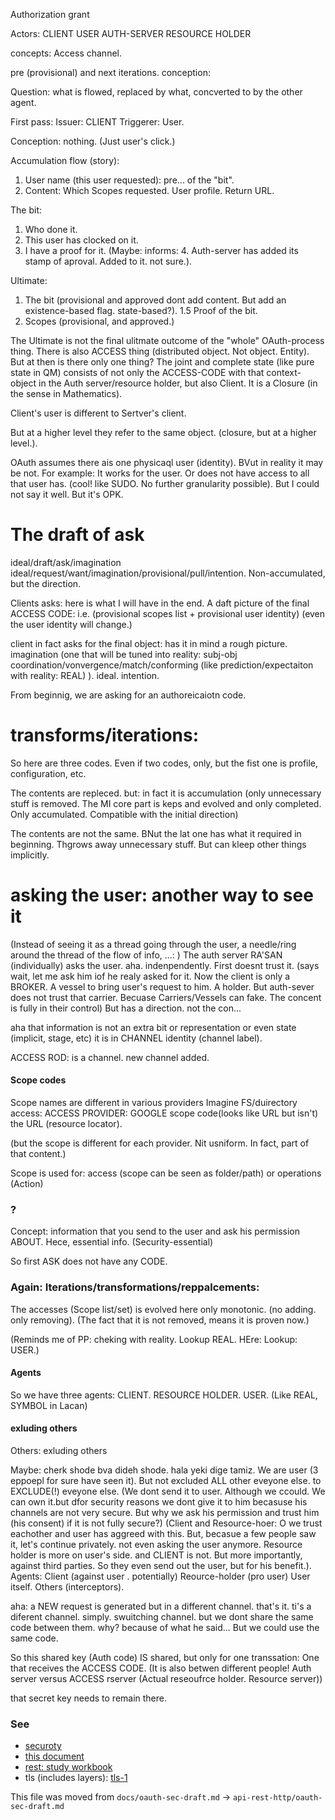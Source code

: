 
Authorization grant


Actors:
CLIENT
USER
AUTH-SERVER
RESOURCE HOLDER

concepts:
Access channel.

pre (provisional)
and next iterations.
conception:


Question: what is flowed, replaced by what, concverted to by the other agent.

First pass:
Issuer: CLIENT
Triggerer: User.

Conception: nothing. (Just user's click.)

Accumulation flow (story):
1. User name (this user requested): pre... of the "bit".
2. Content: Which Scopes requested. User profile. Return URL.

The bit:
1. Who done it.
2. This user has clocked on it.
3. I have a proof for it.
(Maybe: informs: 4. Auth-server has added its stamp of aproval. Added to it. not sure.).

Ultimate:
1. The bit (provisional and approved dont add content. But add an existence-based flag. state-based?).
1.5 Proof of the bit.
2. Scopes (provisional, and approved.)

The Ultimate is not the final ulitmate outcome of the "whole" OAuth-process thing.
There is also ACCESS thing (distributed object. Not object. Entity).
But at then is there only one thing?
The joint and complete state (like pure state in QM) consists of not only the ACCESS-CODE with that context-object in the Auth server/resource holder, but also Client.
It is a Closure (in the sense in Mathematics).

Client's user is different to Sertver's client.

But at a higher level they refer to the same object. (closure, but at a higher level.).

OAuth assumes there ais one physicaql user (identity). BVut in reality it may be not. For example: It works for the user.
Or does not have access to all that user has. (cool! like SUDO. No further granularity possible).
But I could not say it well. But it's OPK.

The draft of ask
================
ideal/draft/ask/imagination
ideal/request/want/imagination/provisional/pull/intention. Non-accumulated, but the direction.

Clients asks:
here is what I will have in the end.
A daft picture of the final ACCESS CODE: i.e. (provisional scopes list + provisional user identity)   (even the user identity will change.)

client in fact asks for the final object: has it in mind a rough picture. imagination (one that will be tuned into reality: subj-obj coordination/vonvergence/match/conforming (like prediction/expectaiton with reality: REAL) ). ideal.
intention.

From beginnig, we are asking for an authoreicaiotn code.

transforms/iterations:
======================
So here are three codes.
Even if two codes, only, but the fist one is profile, configuration, etc.

The contents are repleced.
but: in fact it is accumulation (only unnecessary stuff is removed. The MI core part is keps and evolved and only completed. Only accumulated. Compatible with the initial direction)

The contents are not the same.
BNut the lat one has what it required in beginning. Thgrows away unnecessary stuff. But can kleep other things implicitly.



asking the user: another way to see it
======
(Instead of seeing it as a thread going through the user, a needle/ring around the thread of the flow of info, ...: )
The auth server RA'SAN (individually) asks the user.
aha.
indenpendently.
First doesnt trust it.
(says wait, let me ask him iof he realy asked for it. Now the client is only a BROKER. A vessel to bring user's request to him. A holder. But auth-sever does not trust that carrier. Becuase Carriers/Vessels can fake. The concent is fully in their control)
But has a direction.
not the con...


aha that information is not an extra bit
or representation
or even state (implicit, stage, etc)
it is in CHANNEL identity (channel label).

ACCESS ROD: is a channel.
new channel added.

#### Scope codes
Scope names are different in various providers
Imagine FS/duirectory access: 
ACCESS
PROVIDER: GOOGLE
scope code(looks like URL but isn't)
the URL (resource locator).

(but the scope is different for each provider. Nit usniform. In fact, part of that content.)

Scope is used for:
access (scope can be seen as folder/path) or operations (Action)


### ?
Concept:
information that you send to the user and ask his permission ABOUT.
Hece, essential info. (Security-essential)

So first ASK does not have any CODE.

### Again: Iterations/transformations/reppalcements:
The accesses (Scope list/set) is evolved here only monotonic. (no adding. only removing).
(The fact that it is not removed, means it is proven now.)

(Reminds me of PP: cheking with reality. Lookup REAL. HEre: Lookup: USER.)

#### Agents
So we have three agents:
CLIENT. RESOURCE HOLDER. USER.
(Like REAL, SYMBOL in Lacan)

#### exluding others
Others: exluding others

Maybe:
cherk shode bva dideh shode.
hala yeki dige tamiz.
We are user (3 eppoepl for sure have seen it). But not excluded ALL other eveyone else.
to EXCLUDE(!) eveyone else.
(We dont send it to user. Although we ccould. We can own it.but dfor security reasons we dont give it to him becasuse his channels are not very secure. But why we ask his permission and trust him (his consent) if it is not fully secure?)
(Client and Resource-hoer: O we trust eachother and user has aggreed with this. But, becasue a few people saw it, let's continue privately. not even asking the user anymore. Resource holder is more on user's side. and CLIENT is not. But more importantly, against third parties. So they even send out the user, but for his benefit.).
Agents:
Client (against user . potentially)
Reource-holder (pro user)
User itself.
Others (interceptors).



aha:
a NEW request is generated but in a different channel.
that's it.
ti's a diferent channel.
simply.
swuitching channel.
but we dont share the same code between them.
why?
because of what he said...
But we could use the same code.

So this shared key (Auth code) IS shared, but only for one transsation: One that receives the ACCESS CODE.
(It is also betwen different people! Auth server versus ACCESS rserver (Actual reseoufrce holder. Resource server))


that secret key needs to remain there.



### See
* [securoty](https://github.com/sohale/cs-glossaries/blob/master/security/security.md)
* [this document](https://github.com/sohale/cs-glossaries/blob/master/docs/oauth-sec-draft.md)
* [rest: study workbook](https://github.com/sohale/cs-glossaries/blob/master/api-rest-http/restful.md)
* tls (includes layers): [tls-1](https://github.com/sohale/cs-glossaries/blob/master/made-simple/tls-1.md)

This file was moved from `docs/oauth-sec-draft.md` → `api-rest-http/oauth-sec-draft.md`
